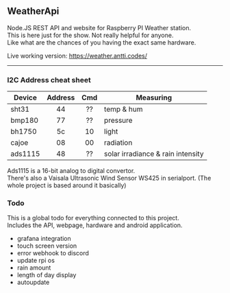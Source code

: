 ## WeatherApi

Node.JS REST API and website for Raspberry PI Weather station.  
This is here just for the show. Not really helpful for anyone.  
Like what are the chances of you having the exact same hardware.

Live working version: https://weather.antti.codes/

---

### I2C Address cheat sheet

Device  | Address | Cmd   | Measuring 
---     | :---:   | :---: | ---
sht31   | 44      | ??    | temp & hum
bmp180  | 77      | ??    | pressure
bh1750  | 5c      | 10    | light
cajoe   | 08      | 00    | radiation
ads1115 | 48      | ??    | solar irradiance & rain intensity

Ads1115 is a 16-bit analog to digital convertor.  
There's also a Vaisala Ultrasonic Wind Sensor WS425 in serialport. (The whole project is based around it basically) 

### Todo
This is a global todo for everything connected to this project.  
Includes the API, webpage, hardware and android application.  

- grafana integration
- touch screen version
- error webhook to discord
- update rpi os
- rain amount
- length of day display
- autoupdate
